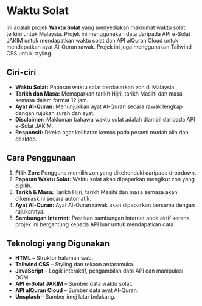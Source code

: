 # Waktu Solat

Ini adalah projek **Waktu Solat** yang menyediakan maklumat waktu solat terkini untuk Malaysia. Projek ini menggunakan data daripada API e-Solat JAKIM untuk mendapatkan waktu solat dan API alQuran Cloud untuk mendapatkan ayat Al-Quran rawak. Projek ini juga menggunakan Tailwind CSS untuk styling.

## Ciri-ciri

- **Waktu Solat:** Paparan waktu solat berdasarkan zon di Malaysia.
- **Tarikh dan Masa:** Memaparkan tarikh Hijri, tarikh Masihi dan masa semasa dalam format 12 jam.
- **Ayat Al-Quran:** Menunjukkan ayat Al-Quran secara rawak lengkap dengan rujukan surah dan ayat.
- **Disclaimer:** Makluman bahawa waktu solat adalah diambil daripada API e-Solat JAKIM.
- **Responsif:** Direka agar kelihatan kemas pada peranti mudah alih dan desktop.

## Cara Penggunaan

1. **Pilih Zon:** Pengguna memilih zon yang dikehendaki daripada dropdown.
2. **Paparan Waktu Solat:** Waktu solat akan dipaparkan mengikut zon yang dipilih.
3. **Tarikh & Masa:** Tarikh Hijri, tarikh Masihi dan masa semasa akan dikemaskini secara automatik.
4. **Ayat Al-Quran:** Ayat Al-Quran rawak akan dipaparkan bersama dengan rujukannya.
5. **Sambungan Internet:** Pastikan sambungan internet anda aktif kerana projek ini bergantung kepada API luar untuk mendapatkan data.

## Teknologi yang Digunakan

- **HTML** – Struktur halaman web.
- **Tailwind CSS** – Styling dan rekaan antaramuka.
- **JavaScript** – Logik interaktif, pengambilan data API dan manipulasi DOM.
- **API e-Solat JAKIM** – Sumber data waktu solat.
- **API alQuran Cloud** – Sumber data ayat Al-Quran.
- **Unsplash** – Sumber imej latar belakang.
